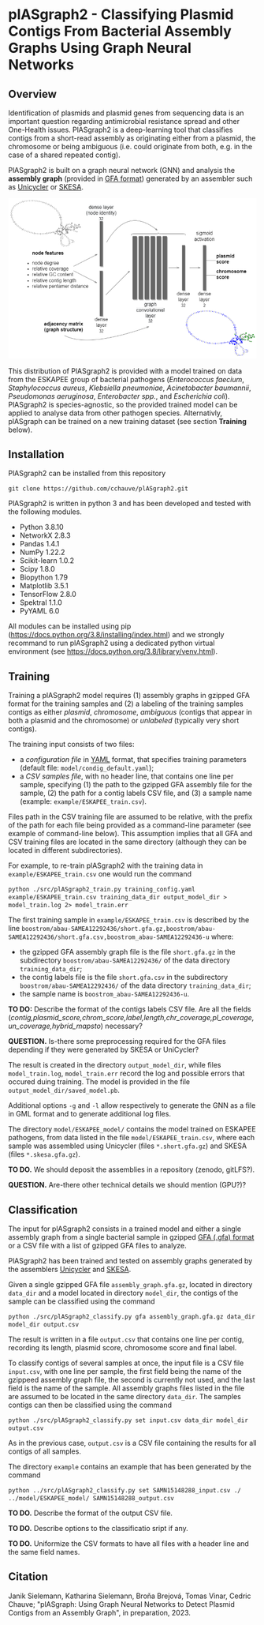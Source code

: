 # plASgraph2 - Classifying Plasmid Contigs From Bacterial Assembly Graphs Using Graph Neural Networks

## Overview

Identification of plasmids and plasmid genes from sequencing data is an important question regarding antimicrobial resistance spread and other One-Health issues. PlASgraph2 is a deep-learning tool that classifies contigs from a short-read assembly as originating either from a plasmid, the chromosome or being ambiguous (i.e. could originate from both, e.g. in the case of a shared repeated contig). 

PlASgraph2 is built on a graph neural network (GNN) and analysis the **assembly graph** (provided in <a href="http://gfa-spec.github.io/GFA-spec/">GFA format</a>) generated by an assembler such as <a href="https://github.com/rrwick/Unicycler">Unicycler</a> or <a href="https://github.com/ncbi/SKESA">SKESA</a>. 

<p align="center">
  <img src="/doc/plASgraph2_architecture.png" alt="drawing" width="600"/>
</p>

This distribution of PlASgraph2 is provided with a model trained on data from the ESKAPEE group of bacterial pathogens (*Enterococcus faecium*, *Staphylococcus aureus*, *Klebsiella pneumoniae*, *Acinetobacter baumannii*, *Pseudomonas aeruginosa*, *Enterobacter spp.*, and *Escherichia coli*). PlASgraph2 is species-agnostic, so the provided trained model can be applied to analyse data from other pathogen species. Alternativly, plASgraph can be trained on a new training dataset (see section **Training** below).

## Installation
PlASgraph2 can be installed from this repository 

~~~
git clone https://github.com/cchauve/plASgraph2.git
~~~

PlASgraph2 is written in python 3 and has been developed and tested with the following modules.
  - Python 3.8.10
  - NetworkX  2.8.3
  - Pandas  1.4.1
  - NumPy  1.22.2
  - Scikit-learn  1.0.2
  - Scipy 1.8.0
  - Biopython  1.79
  - Matplotlib  3.5.1
  - TensorFlow  2.8.0
  - Spektral  1.1.0
  - PyYAML 6.0  
 
All modules can be installed using pip (https://docs.python.org/3.8/installing/index.html) and we strongly recommand to run plASgraph2 using a dedicated python virtual environment (see https://docs.python.org/3.8/library/venv.html).
    
## Training

Training a plASgraph2 model requires (1) assembly graphs in gzipped GFA format for the training samples and (2) a labeling of the training samples contigs as either *plasmid*, *chromosome*, *ambiguous* (contigs that appear in both a plasmid and the chromosome) or *unlabeled* (typically very short contigs).

The training input consists of two files:
- a *configuration file* in <a href="https://yaml.org/">YAML</a> format, that specifies training parameters (default file: `model/condig_default.yaml`);
- a *CSV samples file*, with no header line, that contains one line per sample, specifying (1) the path to the gzipped GFA assembly file for the sample, (2) the path for a contig labels CSV file, and (3) a sample name (example: `example/ESKAPEE_train.csv`).

Files path in the CSV training file are assumed to be relative, with the prefix of the path for each file being provided as a command-line parameter (see example of command-line below). This assumption implies that all GFA and CSV training files are located in the same directory (although they can be located in different subdirectories).

For example, to re-train plASgraph2 with the training data in `example/ESKAPEE_train.csv` one would run the command
```
python ./src/plASgraph2_train.py training_config.yaml example/ESKAPEE_train.csv training_data_dir output_model_dir > model_train.log 2> model_train.err
```

The first training sample in `example/ESKAPEE_train.csv` is described by the line 
```boostrom/abau-SAMEA12292436/short.gfa.gz,boostrom/abau-SAMEA12292436/short.gfa.csv,boostrom_abau-SAMEA12292436-u```
where:
- the gzipped GFA assembly graph file is the file `short.gfa.gz` in the subdirectory `boostrom/abau-SAMEA12292436/` of the data directory `training_data_dir`;
- the contig labels file is the file `short.gfa.csv` in the subdirectory `boostrom/abau-SAMEA12292436/` of the data directory `training_data_dir`;
- the sample name is `boostrom_abau-SAMEA12292436-u`.

**TO DO:** Describe the format of the contigs labels CSV file. Are all the fields (*contig,plasmid_score,chrom_score,label,length,chr_coverage,pl_coverage,un_coverage,hybrid_mapsto*) necessary? 

**QUESTION.** Is-there some preprocessing required for the GFA files depending if they were generated by SKESA or UniCycler?

The result is created in the directory `output_model_dir`, while files `model_train.log`, `model_train.err` record the log and possible errors that occured duing training. The model is provided in the file `output_model_dir/saved_model.pb`.

Additional options `-g` and `-l` allow respectively to generate the GNN as a file in GML format and to generate additional log files.

The directory `model/ESKAPEE_model/` contains the model trained on ESKAPEE pathogens, from data listed in the file `model/ESKAPEE_train.csv`, where each sample was assembled using Unicycler (files `*.short.gfa.gz`) and SKESA (files `*.skesa.gfa.gz`).

**TO DO.** We should deposit the assemblies in a repository (zenodo, gitLFS?).

**QUESTION.** Are-there other technical details we should mention (GPU?)?

## Classification

The input for plASgraph2 consists in a trained model and either a single assembly graph from a single bacterial sample in gzipped <a href="http://gfa-spec.github.io/GFA-spec/">GFA (.gfa) format</a> or a CSV file with a list of gzipped GFA files to analyze.

PlASgraph2 has been trained and tested on assembly graphs generated by the assemblers <a href="https://github.com/rrwick/Unicycler">Unicycler</a> and <a href="https://github.com/ncbi/SKESA">SKESA</a>.

Given a single gzipped GFA file `assembly_graph.gfa.gz`, located in directory `data_dir` and a model located in directory `model_dir`, the contigs of the sample can be classified using the command

```
python ./src/plASgraph2_classify.py gfa assembly_graph.gfa.gz data_dir model_dir output.csv
```

The result is written in a file `output.csv` that contains one line per contig, recording its length, plasmid score, chromosome score and final label.

To classify contigs of several samples at once, the input file is a CSV file `input.csv`, with one line per sample, the first field being the name of the gzippeed assembly graph file, the second is currently not used, and the last field is the name of the sample. 
All assembly graphs files listed in the file are assumed to be located in the same directory `data_dir`. 
The samples contigs can then be classified using the command

```
python ./src/plASgraph2_classify.py set input.csv data_dir model_dir output.csv
```

As in the previous case, `output.csv` is a CSV file containing the results for all contigs of all samples.

The directory `example` contains an example that has been generated by the command

```
python ../src/plASgraph2_classify.py set SAMN15148288_input.csv ./ ../model/ESKAPEE_model/ SAMN15148288_output.csv
```

**TO DO.** Describe the format of the output CSV file.

**TO DO.** Describe options to the classificatio sript if any.

**TO DO.** Uniformize the CSV formats to have all files with a header line and the same field names.

## Citation
Janik Sielemann, Katharina Sielemann, Broňa Brejová, Tomas Vinar, Cedric Chauve; "plASgraph: Using Graph Neural Networks to Detect Plasmid Contigs from an Assembly Graph", in preparation, 2023.
